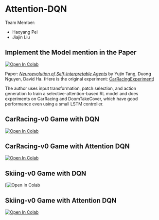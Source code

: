 # Attention-DQN
Team Member: 
- Haoyang Pei
- Jiajin Liu

## Implement the Model mention in the Paper

[![Open In Colab](https://colab.research.google.com/assets/colab-badge.svg)](https://colab.research.google.com/drive/1SlJrNNAs-oDCIDEVtjeHdMokT1D5Blq6?usp=sharing)

Paper: [*Neuroevolution of Self-Interpretable Agents*](https://arxiv.org/pdf/2003.08165) by Yujin Tang, Duong Nguyen, David Ha. (Here is the original experiment: [CarRacingExperiment](https://github.com/google/brain-tokyo-workshop/tree/master/AttentionAgent))

The author uses input transformation, patch selection, and action generation to train a selective-attention-based RL model and does experiments on CarRacing and DoomTakeCover, which have good performance even using a small LSTM controller.

## CarRacing-v0 Game with DQN

[![Open In Colab](https://colab.research.google.com/assets/colab-badge.svg)](https://colab.research.google.com/drive/1s64MhDkfg9lrlvl45ohXyKz-Qlk7GCPV?usp=sharing)

## CarRacing-v0 Game with Attention DQN

[![Open In Colab](https://colab.research.google.com/assets/colab-badge.svg)](https://colab.research.google.com/drive/1BqIy4rBY0dfW6kSvzPSrDzPMHBN8R8_D?usp=sharing)

## Skiing-v0 Game with DQN

[![Open In Colab](https://colab.research.google.com/drive/1H9aBOwip4Y8XVwYBdfmwDmSRKbS-0B32?usp=sharing)

## Skiing-v0 Game with Attention DQN

[![Open In Colab](https://colab.research.google.com/assets/colab-badge.svg)]()
